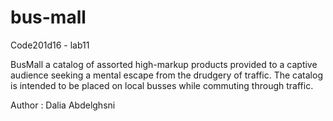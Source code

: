 # bus-mall

Code201d16 - lab11

BusMall a catalog of assorted high-markup products provided to a captive audience seeking a mental escape from the drudgery of traffic. The catalog is intended to be placed on local busses while commuting through traffic.

Author : Dalia Abdelghsni